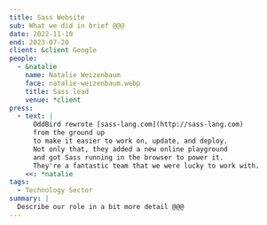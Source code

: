 ```yaml
---
title: Sass Website
sub: What we did in brief @@@
date: 2022-11-10
end: 2023-07-20
client: &client Google
people:
  - &natalie
    name: Natalie Weizenbaum
    face: natalie-weizenbaum.webp
    title: Sass lead
    venue: *client
press:
  - text: |
      OddBird rewrote [sass-lang.com](http://sass-lang.com)
      from the ground up
      to make it easier to work on, update, and deploy.
      Not only that, they added a new online playground
      and got Sass running in the browser to power it.
      They're a fantastic team that we were lucky to work with.
    <<: *natalie
tags:
  - Technology Sector
summary: |
  Describe our role in a bit more detail @@@
---
```

